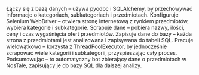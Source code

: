 Łączy się z bazą danych – używa pyodbc i SQLAlchemy, by przechowywać informacje o kategoriach, subkategoriach i przedmiotach.
Konfiguruje Selenium WebDriver – otwiera stronę internetową z rynkiem przedmiotów, wybiera kategorie i subkategorie.
Scrapuje dane – pobiera nazwy, ilości, ceny i czas wygaśnięcia ofert przedmiotów.
Zapisuje dane do bazy – każda strona z przedmiotami jest analizowana i zapisywana do tabeli SQL.
Pracuje wielowątkowo – korzysta z ThreadPoolExecutor, by jednocześnie scrapować wiele kategorii i subkategorii, przyspieszając cały proces.
Podsumowując – to automatyczny bot zbierający dane o przedmiotach w NosTale, zapisujący je do bazy SQL dla dalszej analizy.
